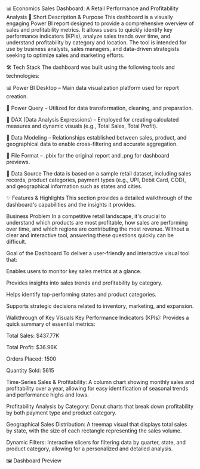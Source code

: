 📊 Economics Sales Dashboard: A Retail Performance and Profitability Analysis
📝 Short Description & Purpose
This dashboard is a visually engaging Power BI report designed to provide a comprehensive overview of sales and profitability metrics. It allows users to quickly identify key performance indicators (KPIs), analyze sales trends over time, and understand profitability by category and location. The tool is intended for use by business analysts, sales managers, and data-driven strategists seeking to optimize sales and marketing efforts.

🛠️ Tech Stack
The dashboard was built using the following tools and technologies:

📊 Power BI Desktop – Main data visualization platform used for report creation.

📂 Power Query – Utilized for data transformation, cleaning, and preparation.

🧠 DAX (Data Analysis Expressions) – Employed for creating calculated measures and dynamic visuals (e.g., Total Sales, Total Profit).

📝 Data Modeling – Relationships established between sales, product, and geographical data to enable cross-filtering and accurate aggregation.

📁 File Format – .pbix for the original report and .png for dashboard previews.

💾 Data Source
The data is based on a sample retail dataset, including sales records, product categories, payment types (e.g., UPI, Debit Card, COD), and geographical information such as states and cities.

✨ Features & Highlights
This section provides a detailed walkthrough of the dashboard's capabilities and the insights it provides.

Business Problem
In a competitive retail landscape, it's crucial to understand which products are most profitable, how sales are performing over time, and which regions are contributing the most revenue. Without a clear and interactive tool, answering these questions quickly can be difficult.

Goal of the Dashboard
To deliver a user-friendly and interactive visual tool that:

Enables users to monitor key sales metrics at a glance.

Provides insights into sales trends and profitability by category.

Helps identify top-performing states and product categories.

Supports strategic decisions related to inventory, marketing, and expansion.

Walkthrough of Key Visuals
Key Performance Indicators (KPIs): Provides a quick summary of essential metrics:

Total Sales: $437.77K

Total Profit: $36.96K

Orders Placed: 1500

Quantity Sold: 5615

Time-Series Sales & Profitability: A column chart showing monthly sales and profitability over a year, allowing for easy identification of seasonal trends and performance highs and lows.

Profitability Analysis by Category: Donut charts that break down profitability by both payment type and product category.

Geographical Sales Distribution: A treemap visual that displays total sales by state, with the size of each rectangle representing the sales volume.

Dynamic Filters: Interactive slicers for filtering data by quarter, state, and product category, allowing for a personalized and detailed analysis.

🖼️ Dashboard Preview



